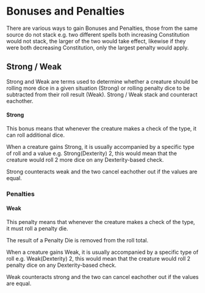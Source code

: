 # Bonuses and Penalties

There are various ways to gain Bonuses and Penalties, those from the same source do not stack e.g. two different spells both increasing Constitution would not stack, the larger of the two would take effect, likewise if they were both decreasing Constitution, only the largest penalty would apply.

## Strong / Weak
Strong and Weak are terms used to determine whether a creature should be rolling more dice in a given situation (Strong) or rolling penalty dice to be subtracted from their roll result (Weak).
Strong / Weak stack and counteract eachother.

#### Strong

This bonus means that whenever the creature makes a check of the type, it can roll additional dice. 

When a creature gains Strong, it is usually accompanied by a specific type of roll and a value e.g. Strong(Dexterity) 2, this would mean that the creature would roll 2 more dice on any Dexterity-based check.

Strong counteracts weak and the two cancel eachother out if the values are equal.

### Penalties

#### Weak

This penalty means that whenever the creature makes a check of the type, it must roll a penalty die. 

The result of a Penalty Die is removed from the roll total.

When a creature gains Weak, it is usually accompanied by a specific type of roll e.g. Weak(Dexterity) 2, this would mean that the creature would roll 2 penalty dice on any Dexterity-based check.

Weak counteracts strong and the two can cancel eachother out if the values are equal.